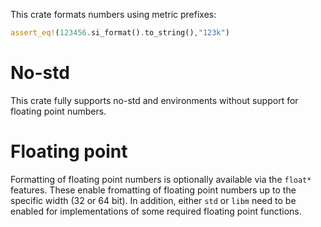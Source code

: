 This crate formats numbers using metric prefixes:
```rust
assert_eq!(123456.si_format().to_string(),"123k")
```
# No-std
This crate fully supports no-std and environments without support for floating point numbers.

# Floating point
Formatting of floating point numbers is optionally available via the `float*` features.
These enable fromatting of floating point numbers up to the specific width (32 or 64 bit).
In addition, either `std` or `libm` need to be enabled for implementations of some required floating point functions.

